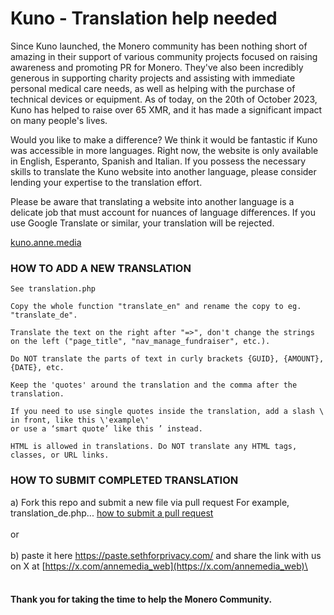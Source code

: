 # Kuno - Translation help needed

Since Kuno launched, the Monero community has been nothing short of amazing in their support of various community projects focused on raising awareness and promoting PR for Monero. They've also been incredibly generous in supporting charity projects and assisting with immediate personal medical care needs, as well as helping with the purchase of technical devices or equipment. As of today, on the 20th of October 2023, Kuno has helped to raise over 65 XMR, and it has made a significant impact on many people's lives.

Would you like to make a difference? We think it would be fantastic if Kuno was accessible in more languages. Right now, the website is only available in English, Esperanto, Spanish and Italian. If you possess the necessary skills to translate the Kuno website into another language, please consider lending your expertise to the translation effort.

Please be aware that translating a website into another language is a delicate job that must account for nuances of language differences. If you use Google Translate or similar, your translation will be rejected.

[kuno.anne.media](https://kuno.anne.media)

### HOW TO ADD A NEW TRANSLATION

```
See translation.php

Copy the whole function "translate_en" and rename the copy to eg. "translate_de".

Translate the text on the right after "=>", don't change the strings on the left ("page_title", "nav_manage_fundraiser", etc.).

Do NOT translate the parts of text in curly brackets {GUID}, {AMOUNT}, {DATE}, etc.

Keep the 'quotes' around the translation and the comma after the translation.

If you need to use single quotes inside the translation, add a slash \ in front, like this \'example\'
or use a ‘smart quote’ like this ’ instead.

HTML is allowed in translations. Do NOT translate any HTML tags, classes, or URL links.
```

### HOW TO SUBMIT COMPLETED TRANSLATION

a) Fork this repo and submit a  new file via pull request For example, translation_de.php... [how to submit a pull request](https://docs.github.com/en/pull-requests/collaborating-with-pull-requests/proposing-changes-to-your-work-with-pull-requests/creating-a-pull-request?tool=webui) 
<br/><br/>
or 
<br/><br/>
b) paste it here https://paste.sethforprivacy.com/ and share the link with us on X at [https://x.com/annemedia_web](https://x.com/annemedia_web)\
<br/>
<br/>
#### Thank you for taking the time to help the Monero Community.
